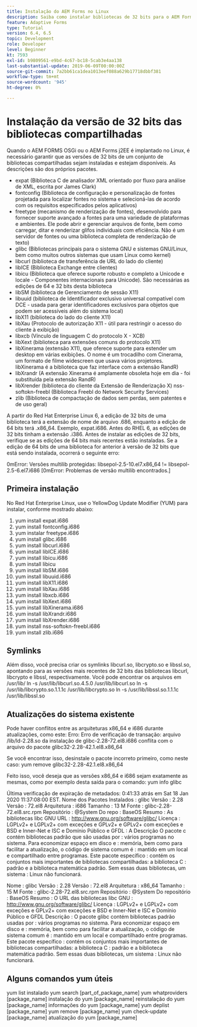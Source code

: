 ```yaml
---
title: Instalação do AEM Forms no Linux
description: Saiba como instalar bibliotecas de 32 bits para o AEM Forms para funcionar na instalação do Linux.
feature: Adaptive Forms
type: Tutorial
version: 6.4, 6.5
topic: Development
role: Developer
level: Beginner
kt: 7593
exl-id: b9809561-e9bd-4c67-bc18-5cab3e4aa138
last-substantial-update: 2019-06-09T00:00:00Z
source-git-commit: 7a2bb61ca1dea1013eef088a629b17718dbbf381
workflow-type: tm+mt
source-wordcount: '945'
ht-degree: 0%

---
```


# Instalação da versão de 32 bits das bibliotecas compartilhadas

Quando o AEM FORMS OSGi ou o AEM Forms j2EE é implantado no Linux, é necessário garantir que as versões de 32 bits de um conjunto de bibliotecas compartilhadas sejam instaladas e estejam disponíveis.  As descrições são dos próprios pacotes.

* expat (Biblioteca C de analisador XML orientado por fluxo para análise de XML, escrita por James Clark)
* fontconfig (Biblioteca de configuração e personalização de fontes projetada para localizar fontes no sistema e selecioná-las de acordo com os requisitos especificados pelos aplicativos)
* freetype (mecanismo de renderização de fontes), desenvolvido para fornecer suporte avançado a fontes para uma variedade de plataformas e ambientes. Ele pode abrir e gerenciar arquivos de fonte, bem como carregar, ditar e renderizar glifos individuais com eficiência. Não é um servidor de fontes ou uma biblioteca completa de renderização de texto)
* glibc (Bibliotecas principais para o sistema GNU e sistemas GNU/Linux, bem como muitos outros sistemas que usam Linux como kernel)
* libcurl (biblioteca de transferência de URL do lado do cliente)
* libICE (Biblioteca Exchange entre clientes)
* libicu (Biblioteca que oferece suporte robusto e completo a Unicode e locale - Componentes internacionais para Unicode). São necessárias as edições de 64 e 32 bits desta biblioteca
* libSM (biblioteca de Gerenciamento de sessão X11)
* libuuid (biblioteca de Identificador exclusivo universal compatível com DCE - usada para gerar identificadores exclusivos para objetos que podem ser acessíveis além do sistema local)
* libX11 (biblioteca do lado do cliente X11)
* libXau (Protocolo de autorização X11 - útil para restringir o acesso do cliente à exibição)
* libxcb (Vínculo de linguagem C do protocolo X - XCB)
* libXext (biblioteca para extensões comuns do protocolo X11)
* libXinerama (extensão X11), que oferece suporte para estender um desktop em várias exibições. O nome é um trocadilho com Cinerama, um formato de filme widescreen que usava vários projetores. libXinerama é a biblioteca que faz interface com a extensão RandR)
* libXrandr (A extensão Xinerama é amplamente obsoleta hoje em dia - foi substituída pela extensão RandR)
* libXrender (biblioteca do cliente da Extensão de Renderização X) nss-softokn-freebl (Biblioteca Freebl do Network Security Services)
* zlib (Biblioteca de compactação de dados sem perdas, sem patentes e de uso geral)

A partir do Red Hat Enterprise Linux 6, a edição de 32 bits de uma biblioteca terá a extensão de nome de arquivo .686, enquanto a edição de 64 bits terá .x86_64. Exemplo, expat.i686. Antes do RHEL 6, as edições de 32 bits tinham a extensão .i386. Antes de instalar as edições de 32 bits, verifique se as edições de 64 bits mais recentes estão instaladas. Se a edição de 64 bits de uma biblioteca for anterior à versão de 32 bits que está sendo instalada, ocorrerá o seguinte erro:

0mError: Versões multilib protegidas: libsepol-2.5-10.el7.x86_64 != libsepol-2.5-6.el7.i686 [0mError: Problemas de versão multilib encontrados.]

## Primeira instalação

No Red Hat Enterprise Linux, use o YellowDog Update Modifier (YUM) para instalar, conforme mostrado abaixo:

1. yum install expat.i686
2. yum install fontconfig.i686
3. yum instalar freetype.i686
4. yum install glibc.i686
5. yum install libcurl.i686
6. yum install libICE.i686
7. yum install libicu.i686
8. yum install libicu
9. yum install libSM.i686
10. yum install libuuid.i686
11. yum install libX11.i686
12. yum install libXau.i686
13. yum install libxcb.i686
14. yum install libXext.i686
15. yum install libXinerama.i686
16. yum install libXrandr.i686
17. yum install libXrender.i686
18. yum install nss-softokn-freebl.i686
19. yum install zlib.i686

## Symlinks

Além disso, você precisa criar os symlinks libcurl.so, libcrypto.so e libssl.so, apontando para as versões mais recentes de 32 bits das bibliotecas libcurl, libcrypto e libssl, respectivamente. Você pode encontrar os arquivos em /usr/lib/ ln -s /usr/lib/libcurl.so.4.5.0 /usr/lib/libcurl.so ln -s /usr/lib/libcrypto.so.1.1.1c /usr/lib/libcrypto.so ln -s /usr/lib/libssl.so.1.1.1c /usr/lib/libssl.so

## Atualizações do sistema existente

Pode haver conflitos entre as arquiteturas x86_64 e i686 durante atualizações, como este: Erro: Erro de verificação de transação: arquivo /lib/ld-2.28.so da instalação de glibc-2.28-72.el8.i686 conflita com o arquivo do pacote glibc32-2.28-42.1.el8.x86_64

Se você encontrar isso, desinstale o pacote incorreto primeiro, como neste caso: yum remove glibc32-2.28-42.1.el8.x86_64

Feito isso, você deseja que as versões x86_64 e i686 sejam exatamente as mesmas, como por exemplo desta saída para o comando: yum info glibc

Última verificação de expiração de metadados: 0:41:33 atrás em Sat 18 Jan 2020 11:37:08:00 EST.
Nome dos Pacotes Instalados : glibc Versão : 2.28 Versão : 72.el8 Arquitetura : i686 Tamanho : 13 M Fonte : glibc-2.28-72.el8.src.rpm Repositório : @System Do repo : BaseOS Resumo : As bibliotecas libc GNU URL : http://www.gnu.org/software/glibc/ Licença : LGPLv2+ e LGPLv2+ com exceções e GPLv2+ e GPLv2+ com exceções e BSD e Inner-Net e ISC e Domínio Público e GFDL : A Descrição O pacote c contém bibliotecas padrão que são usadas por : vários programas no sistema. Para economizar espaço em disco e : memória, bem como para facilitar a atualização, o código de sistema comum é : mantido em um local e compartilhado entre programas. Este pacote específico : contém os conjuntos mais importantes de bibliotecas compartilhadas: a biblioteca C : padrão e a biblioteca matemática padrão. Sem essas duas bibliotecas, um sistema : Linux não funcionará.

Nome : glibc Versão : 2.28 Versão : 72.el8 Arquitetura : x86_64 Tamanho : 15 M Fonte : glibc-2.28-72.el8.src.rpm Repositório : @System Do repositório : BaseOS Resumo : O URL das bibliotecas libc GNU : http://www.gnu.org/software/glibc/ Licença : LGPLv2+ e LGPLv2+ com exceções e GPLv2+ com exceções e BSD e Inner-Net e ISC e Domínio Público e GFDL Descrição : O pacote glibc contém bibliotecas padrão usadas por : vários programas no sistema. Para economizar espaço em disco e : memória, bem como para facilitar a atualização, o código de sistema comum é : mantido em um local e compartilhado entre programas. Este pacote específico : contém os conjuntos mais importantes de bibliotecas compartilhadas: a biblioteca C : padrão e a biblioteca matemática padrão. Sem essas duas bibliotecas, um sistema : Linux não funcionará.

## Alguns comandos yum úteis

yum list instalado yum search [part_of_package_name]
yum whatproviders [package_name]
instalação do yum [package_name]
reinstalação do yum [package_name]
informações do yum [package_name]
yum deplist [package_name]
yum remove [package_name]
yum check-update [package_name]
atualização do yum [package_name]
